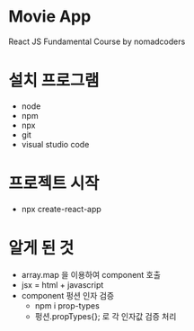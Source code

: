 # Movie App

React JS Fundamental Course by nomadcoders

# 설치 프로그램
* node
* npm
* npx
* git
* visual studio code

# 프로젝트 시작
* npx create-react-app <project-name>

# 알게 된 것
* array.map 을 이용하여 component 호출
* jsx = html + javascript
* component 펑션 인자 검증
    * npm i prop-types
    * 펑션.propTypes{}; 로 각 인자값 검증 처리